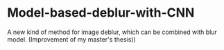 # Model-based-deblur-with-CNN
A new kind of method for image deblur, which can be combined with blur model. (Improvement of my master's thesis))

